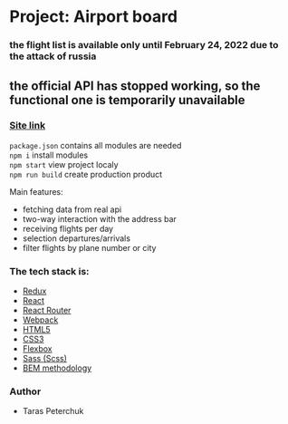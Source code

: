 # Project: Airport board

### the flight list is available only until February 24, 2022 due to the attack of russia

## the official API has stopped working, so the functional one is temporarily unavailable

### [Site link](https://dulcet-lamington-4ec50f.netlify.app/)

`package.json` contains all modules are needed<br>
`npm i` install modules<br>
`npm start` view project localy<br>
`npm run build` create production product<br>

Main features:

- fetching data from real api
- two-way interaction with the address bar
- receiving flights per day
- selection departures/arrivals
- filter flights by plane number or city

### The tech stack is:

- [Redux](https://redux.js.org/)
- [React](https://uk.reactjs.org/)
- [React Router](https://v5.reactrouter.com/)
- [Webpack](https://webpack.js.org/)
- [HTML5](https://en.wikipedia.org/wiki/HTML5)
- [CSS3](https://en.wikipedia.org/wiki/Cascading_Style_Sheets)
- [Flexbox](https://en.wikipedia.org/wiki/CSS_Flexible_Box_Layout)
- [Sass (Scss)](https://sass-lang.com/)
- [BEM methodology](https://en.bem.info/methodology/)

### Author

- Taras Peterchuk
